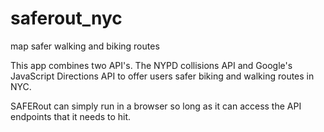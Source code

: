 # saferout_nyc
map safer walking and biking routes

This app combines two API's. The NYPD collisions API and Google's JavaScript Directions API
to offer users safer biking and walking routes in NYC.

SAFERout can simply run in a browser so long as it can access the API endpoints that it needs to hit.
